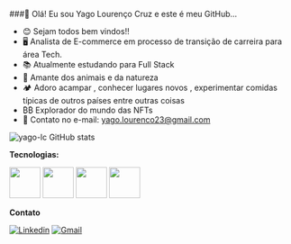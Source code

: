 ###👋 Olá! Eu sou Yago Lourenço Cruz e este é meu GitHub...

-   😊 Sejam todos bem vindos!!
-   🖥️  Analista de E-commerce em processo de transição de carreira para área Tech.
-   📚  Atualmente estudando para Full Stack
-   🦉  Amante dos animais e da natureza
-   🏕️  Adoro acampar , conhecer lugares novos , experimentar comidas típicas de outros países entre outras coisas 
-    ₿₿   Explorador do mundo das NFTs
-   📧  Contato no e-mail:  [yago.lourenco23@gmail.com](mailto:yago.lourenco23@gmail.com)

![yago-lc GitHub stats](https://github-readme-stats.vercel.app/api?username=yago-lc&theme=gotham&show_icons=true)


**Tecnologias:**

<img width = 55px src="https://cdn.jsdelivr.net/gh/devicons/devicon/icons/html5/html5-original-wordmark.svg" />  <img width = 55px src="https://cdn.jsdelivr.net/gh/devicons/devicon/icons/css3/css3-original-wordmark.svg" />            <img width = 55px src="https://cdn.jsdelivr.net/gh/devicons/devicon/icons/javascript/javascript-original.svg" />            <img width = 55px 
 src="https://
cdn.jsdelivr.net/gh/devicons/devicon/icons/csharp/csharp-original.svg" />

**Contato**
 
 [![Linkedin](https://img.shields.io/badge/LinkedIn-0077B5?style=for-the-badge&logo=linkedin&logoColor=white)](https://www.linkedin.com/in/yagolc/) [![Gmail](https://img.shields.io/badge/Gmail-D14836?style=for-the-badge&logo=gmail&logoColor=white)](mailto:yago.lourenco23@gmail.com)


          
